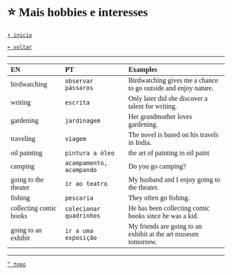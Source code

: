 <font face="Calibri">

# ⭐ Mais hobbies e interesses

[`⬆️ inicio`](../EF%20Route.md)

[`⬅️ voltar`](../Iniciante%203.md)

---

| EN | PT | Examples |
|:-|:-|:-|
| birdwatching | `observar pássaros` | Birdwatching gives me a chance to go outside and enjoy nature. |
| writing | `escrita` | Only later did she discover a talent for writing. |
| gardening | `jardinagem` | Her grandmother loves gardening. |
| traveling | `viagem` | The novel is based on his travels in India. |
| oil painting | `pintura a óleo` | the art of painting in oil paint |
| camping | `acampamento, acampando` | Do you go camping? |
| going to the theater | `ir ao teatro` | My husband and I enjoy going to the theater. |
| fishing | `pescaria` | They often go fishing. |
| collecting comic books | `colecionar quadrinhos` | He has been collecting comic books since he was a kid. |
| going to an exhibit | `ir a uma exposição` | My friends are going to an exhibit at the art museum tomorrow. |

---

[`^ topo`](#-mais-hobbies-e-interesses)
</font>
